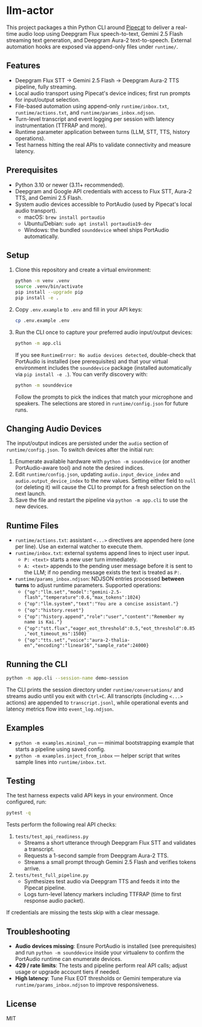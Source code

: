 # llm-actor

This project packages a thin Python CLI around [Pipecat](https://docs.pipecat.ai/) to deliver a real-time audio loop using Deepgram Flux speech-to-text, Gemini 2.5 Flash streaming text generation, and Deepgram Aura-2 text-to-speech. External automation hooks are exposed via append-only files under `runtime/`.

## Features

* Deepgram Flux STT → Gemini 2.5 Flash → Deepgram Aura-2 TTS pipeline, fully streaming.
* Local audio transport using Pipecat's device indices; first run prompts for input/output selection.
* File-based automation using append-only `runtime/inbox.txt`, `runtime/actions.txt`, and `runtime/params_inbox.ndjson`.
* Turn-level transcript and event logging per session with latency instrumentation (TTFRAP and more).
* Runtime parameter application between turns (LLM, STT, TTS, history operations).
* Test harness hitting the real APIs to validate connectivity and measure latency.

## Prerequisites

* Python 3.10 or newer (3.11+ recommended).
* Deepgram and Google API credentials with access to Flux STT, Aura-2 TTS, and Gemini 2.5 Flash.
* System audio devices accessible to PortAudio (used by Pipecat's local audio transport).
  * macOS: `brew install portaudio`
  * Ubuntu/Debian: `sudo apt install portaudio19-dev`
  * Windows: the bundled `sounddevice` wheel ships PortAudio automatically.

## Setup

1. Clone this repository and create a virtual environment:

   ```bash
   python -m venv .venv
   source .venv/bin/activate
   pip install --upgrade pip
   pip install -e .
   ```

2. Copy `.env.example` to `.env` and fill in your API keys:

   ```bash
   cp .env.example .env
   ```

3. Run the CLI once to capture your preferred audio input/output devices:

   ```bash
   python -m app.cli
   ```

   If you see `RuntimeError: No audio devices detected`, double-check that PortAudio is installed (see prerequisites) and that your virtual environment includes the `sounddevice` package (installed automatically via `pip install -e .`). You can verify discovery with:

   ```bash
   python -m sounddevice
   ```

   Follow the prompts to pick the indices that match your microphone and speakers. The selections are stored in `runtime/config.json` for future runs.

## Changing Audio Devices

The input/output indices are persisted under the `audio` section of `runtime/config.json`. To switch devices after the initial run:

1. Enumerate available hardware with `python -m sounddevice` (or another PortAudio-aware tool) and note the desired indices.
2. Edit `runtime/config.json`, updating `audio.input_device_index` and `audio.output_device_index` to the new values. Setting either field to `null` (or deleting it) will cause the CLI to prompt for a fresh selection on the next launch.
3. Save the file and restart the pipeline via `python -m app.cli` to use the new devices.

## Runtime Files

* `runtime/actions.txt`: assistant `<...>` directives are appended here (one per line). Use an external watcher to execute them.
* `runtime/inbox.txt`: external systems append lines to inject user input.
  * `P: <text>` starts a new user turn immediately.
  * `A: <text>` appends to the pending user message before it is sent to the LLM; if no pending message exists the text is treated as `P:`.
* `runtime/params_inbox.ndjson`: NDJSON entries processed **between turns** to adjust runtime parameters. Supported operations:
  * `{"op":"llm.set","model":"gemini-2.5-flash","temperature":0.6,"max_tokens":1024}`
  * `{"op":"llm.system","text":"You are a concise assistant."}`
  * `{"op":"history.reset"}`
  * `{"op":"history.append","role":"user","content":"Remember my name is Kai."}`
  * `{"op":"stt.flux","eager_eot_threshold":0.5,"eot_threshold":0.85,"eot_timeout_ms":1500}`
  * `{"op":"tts.set","voice":"aura-2-thalia-en","encoding":"linear16","sample_rate":24000}`

## Running the CLI

```bash
python -m app.cli --session-name demo-session
```

The CLI prints the session directory under `runtime/conversations/` and streams audio until you exit with `Ctrl+C`. All transcripts (including `<...>` actions) are appended to `transcript.jsonl`, while operational events and latency metrics flow into `event_log.ndjson`.

## Examples

* `python -m examples.minimal_run` — minimal bootstrapping example that starts a pipeline using saved config.
* `python -m examples.inject_from_inbox` — helper script that writes sample lines into `runtime/inbox.txt`.

## Testing

The test harness expects valid API keys in your environment. Once configured, run:

```bash
pytest -q
```

Tests perform the following real API checks:

1. `tests/test_api_readiness.py`
   * Streams a short utterance through Deepgram Flux STT and validates a transcript.
   * Requests a 1-second sample from Deepgram Aura-2 TTS.
   * Streams a small prompt through Gemini 2.5 Flash and verifies tokens arrive.
2. `tests/test_full_pipeline.py`
   * Synthesizes test audio via Deepgram TTS and feeds it into the Pipecat pipeline.
   * Logs turn-level latency markers including TTFRAP (time to first response audio packet).

If credentials are missing the tests skip with a clear message.

## Troubleshooting

* **Audio devices missing**: Ensure PortAudio is installed (see prerequisites) and run `python -m sounddevice` inside your virtualenv to confirm the PortAudio runtime can enumerate devices.
* **429 / rate limits**: The tests and pipeline perform real API calls; adjust usage or upgrade account tiers if needed.
* **High latency**: Tune Flux EOT thresholds or Gemini temperature via `runtime/params_inbox.ndjson` to improve responsiveness.

## License

MIT
